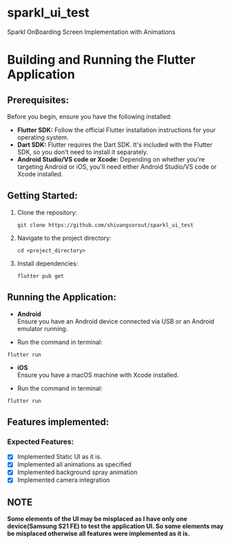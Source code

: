 # sparkl_ui_test

Sparkl OnBoarding Screen Implementation with Animations

# Building and Running the Flutter Application

## Prerequisites:
Before you begin, ensure you have the following installed:
- **Flutter SDK:** Follow the official Flutter installation instructions for your operating system.
- **Dart SDK:** Flutter requires the Dart SDK. It's included with the Flutter SDK, so you don't need to install it separately.
- **Android Studio/VS code or Xcode:** Depending on whether you're targeting Android or iOS, you'll need either Android Studio/VS code or Xcode installed.

## Getting Started:
1. Clone the repository:
	```
	git clone https://github.com/shivangsorout/sparkl_ui_test
	```
2. Navigate to the project directory:
	```
	cd <project_directory>
	```
3. Install dependencies:
	```
	flutter pub get
	```

## Running the Application:
- **Android**   
Ensure you have an Android device connected via USB or an Android emulator running.   

- Run the command in terminal:
 ```
 flutter run
 ```
- **iOS**   
Ensure you have a macOS machine with Xcode installed.   

- Run the command in terminal:
 ```
 flutter run
 ```

## Features implemented:
### Expected Features:
 - [x] Implemented Static UI as it is.
 - [x] Implemented all animations as specified
 - [x] Implemented background spray animation
 - [x] Implemented camera integration

## NOTE
**Some elements of the UI may be misplaced as I have only one device(Samsung S21 FE) to test the application UI. So some elements may be misplaced otherwise all features were implemented as it is.**
